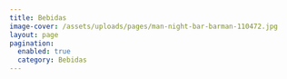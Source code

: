 ```yaml
---
title: Bebidas
image-cover: /assets/uploads/pages/man-night-bar-barman-110472.jpg
layout: page
pagination:
  enabled: true
  category: Bebidas
---
```


